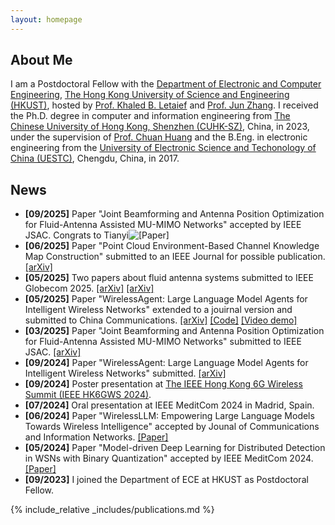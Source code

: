 ```yaml
---
layout: homepage
---
```


## About Me

I am a Postdoctoral Fellow with the [Department of Electronic and Computer Engineering](https://ece.hkust.edu.hk/), [The Hong Kong University of Science and Engineering (HKUST)](https://www.hkust.edu.hk/), hosted by [Prof. Khaled B. Letaief](https://scholar.google.com/citations?user=6WLhtHgAAAAJ) and [Prof. Jun Zhang](https://eejzhang.people.ust.hk/). I received the Ph.D. degree in computer and information engineering from [The Chinese University of Hong Kong, Shenzhen (CUHK-SZ)](https://www.cuhk.edu.cn/), China, in 2023, under the supervision of [Prof. Chuan Huang](https://myweb.cuhk.edu.cn/huangchuan) and the B.Eng. in electronic engineering from the [University of Electronic Science and Techonology of China (UESTC)](https://www.uestc.edu.cn/), Chengdu, China, in 2017.

## News

- **[09/2025]** Paper "Joint Beamforming and Antenna Position Optimization for Fluid-Antenna Assisted MU-MIMO Networks" accepted by IEEE JSAC. Congrats to Tianyi![\[Paper\]](https://ieeexplore.ieee.org/document/11184595)
- **[06/2025]** Paper "Point Cloud Environment-Based Channel Knowledge Map Construction" submitted to an IEEE Journal for possible publication. [\[arXiv\]](https://arxiv.org/abs/2506.21112)
- **[05/2025]** Two papers about fluid antenna systems submitted to IEEE Globecom 2025. [\[arXiv\]](https://arxiv.org/abs/2505.04930) [\[arXiv\]](https://arxiv.org/abs/2505.04936)
- **[05/2025]** Paper "WirelessAgent: Large Language Model Agents for Intelligent Wireless Networks" extended to a jouirnal version and submitted to China Communications. [\[arXiv\]](https://arxiv.org/abs/2505.01074) [\[Code\]](https://github.com/jwentong/WirelessAgent_R1) [\[Video demo\]](https://www.youtube.com/watch?v=4fqADkT_XMc)
- **[03/2025]** Paper "Joint Beamforming and Antenna Position Optimization for Fluid-Antenna Assisted MU-MIMO Networks" submitted to IEEE JSAC. [\[arXiv\]](https://arxiv.org/abs/2503.04040)
- **[09/2024]** Paper "WirelessAgent: Large Language Model Agents for Intelligent Wireless Networks" submitted. [\[arXiv\]](https://arxiv.org/abs/2409.07964)
- **[09/2024]** Poster presentation at [The IEEE Hong Kong 6G Wireless Summit (IEEE HK6GWS 2024)](https://hk6gws2024.ieee-hk6gws.org/).
- **[07/2024]** Oral presentation at IEEE MeditCom 2024 in Madrid, Spain.
- **[06/2024]** Paper "WirelessLLM: Empowering Large Language Models Towards Wireless Intelligence" accepted by Jounal of Communications and Information Networks. [\[Paper\]](https://ieeexplore.ieee.org/document/10582827)
- **[05/2024]** Paper "Model-driven Deep Learning for Distributed Detection in WSNs with Binary Quantization" accepted by IEEE MeditCom 2024. [\[Paper\]](https://ieeexplore.ieee.org/abstract/document/10621336)
- **[09/2023]** I joined the Department of ECE at HKUST as Postdoctoral Fellow.


{% include_relative _includes/publications.md %}
